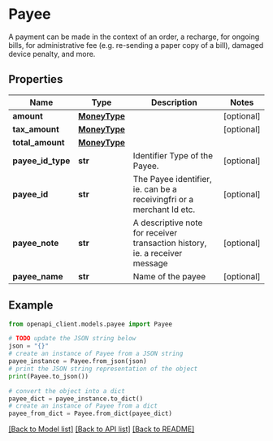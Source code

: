 # Payee

A payment can be made in the context of an order, a recharge, for ongoing bills, for administrative fee (e.g. re-sending a paper copy of a bill), damaged device penalty, and more.

## Properties

Name | Type | Description | Notes
------------ | ------------- | ------------- | -------------
**amount** | [**MoneyType**](MoneyType.md) |  | [optional] 
**tax_amount** | [**MoneyType**](MoneyType.md) |  | [optional] 
**total_amount** | [**MoneyType**](MoneyType.md) |  | 
**payee_id_type** | **str** | Identifier Type of the Payee. | [optional] 
**payee_id** | **str** | The Payee identifier, ie. can be a receivingfri or a merchant Id etc. | [optional] 
**payee_note** | **str** | A descriptive note for receiver transaction history, ie. a receiver message | [optional] 
**payee_name** | **str** | Name of the payee | [optional] 

## Example

```python
from openapi_client.models.payee import Payee

# TODO update the JSON string below
json = "{}"
# create an instance of Payee from a JSON string
payee_instance = Payee.from_json(json)
# print the JSON string representation of the object
print(Payee.to_json())

# convert the object into a dict
payee_dict = payee_instance.to_dict()
# create an instance of Payee from a dict
payee_from_dict = Payee.from_dict(payee_dict)
```
[[Back to Model list]](../README.md#documentation-for-models) [[Back to API list]](../README.md#documentation-for-api-endpoints) [[Back to README]](../README.md)


